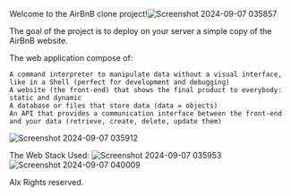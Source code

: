 Welcome to the AirBnB clone project!![Screenshot 2024-09-07 035857](https://github.com/user-attachments/assets/240e61b2-454b-4e7f-bfa8-d3d71132dac8)


The goal of the project is to deploy on your server a simple copy of the AirBnB website.

The  web application compose of:

    A command interpreter to manipulate data without a visual interface, like in a Shell (perfect for development and debugging)
    A website (the front-end) that shows the final product to everybody: static and dynamic
    A database or files that store data (data = objects)
    An API that provides a communication interface between the front-end and your data (retrieve, create, delete, update them)
![Screenshot 2024-09-07 035912](https://github.com/user-attachments/assets/87eec0a1-9727-4dfc-8be3-c959e24640b3)

The Web Stack Used:
![Screenshot 2024-09-07 035953](https://github.com/user-attachments/assets/f98e1a45-f923-4e63-ac89-7d40c6aa60b3)
![Screenshot 2024-09-07 040009](https://github.com/user-attachments/assets/c966b14a-5dac-44ba-aed1-882cd2108f11)

Alx Rights reserved.
